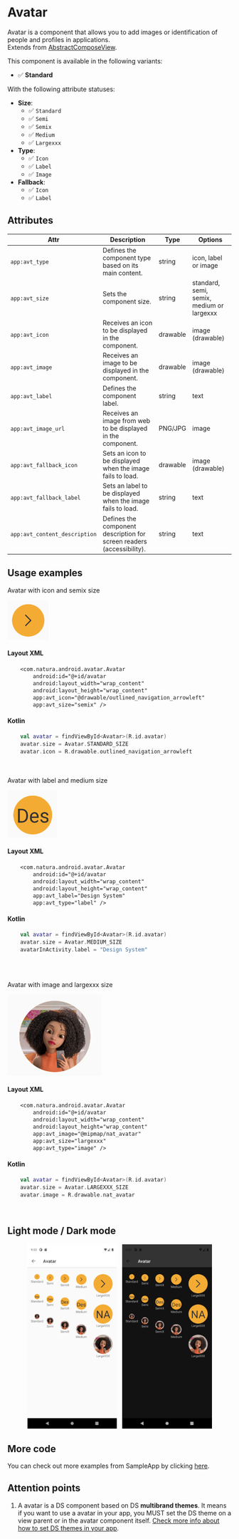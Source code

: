 # Avatar
Avatar is a component that allows you to add images or identification of people and profiles in applications.  
Extends from [AbstractComposeView](https://developer.android.com/reference/kotlin/androidx/compose/ui/platform/AbstractComposeView).


This component is available in the following variants:

- ✅ **Standard**
   
With the following attribute statuses:

- **Size**:
  - ✅ `Standard`
  - ✅ `Semi`
  - ✅ `Semix`
  - ✅ `Medium`
  - ✅ `Largexxx`
- **Type**:
  - ✅ `Icon`
  - ✅ `Label`
  - ✅ `Image`
- **Fallback**:
  - ✅ `Icon`
  - ✅ `Label`

## Attributes
| Attr | Description | Type | Options |
| - | --- | --- | --- |
|`app:avt_type`|  Defines the component type based on its main content.| string | icon, label or image |
|`app:avt_size`| Sets the component size.| string | standard, semi, semix, medium or largexxx |
|`app:avt_icon`| Receives an icon to be displayed in the component. | drawable | image (drawable)
|`app:avt_image`| Receives an image to be displayed in the component. |drawable | image (drawable)
|`app:avt_label`| Defines the component label. | string | text
|`app:avt_image_url`| Receives an image from web to be displayed in the component. | PNG/JPG | image
|`app:avt_fallback_icon`| Sets an icon to be displayed when the image fails to load. | drawable | image (drawable)
|`app:avt_fallback_label`| Sets an label to be displayed when the image fails to load. | string | text
|`app:avt_content_description`| Defines the component description for screen readers (accessibility). | string | text

## Usage examples
Avatar with icon and semix size

![Avatar Center Primary](./images/avatar_semix.png)

#### Layout XML

```android
    <com.natura.android.avatar.Avatar
        android:id="@+id/avatar
        android:layout_width="wrap_content"
        android:layout_height="wrap_content"
        app:avt_icon="@drawable/outlined_navigation_arrowleft"
        app:avt_size="semix" />
```

#### Kotlin

```kotlin
    val avatar = findViewById<Avatar>(R.id.avatar)
    avatar.size = Avatar.STANDARD_SIZE
    avatar.icon = R.drawable.outlined_navigation_arrowleft
```
<br><br>
Avatar with label and medium size

![Avatar Center Primary](./images/avatar_medium.png)

#### Layout XML

```android
    <com.natura.android.avatar.Avatar
        android:id="@+id/avatar
        android:layout_width="wrap_content"
        android:layout_height="wrap_content"
        app:avt_label="Design System"
        app:avt_type="label" />
```

#### Kotlin

```kotlin
    val avatar = findViewById<Avatar>(R.id.avatar)
    avatar.size = Avatar.MEDIUM_SIZE
    avatarInActivity.label = "Design System"
```
<br><br>

Avatar with image and largexxx size

![Avatar Center Primary](./images/avatar_largexxx.png)

#### Layout XML

```android
    <com.natura.android.avatar.Avatar
        android:id="@+id/avatar
        android:layout_width="wrap_content"
        android:layout_height="wrap_content"
        app:avt_image="@mipmap/nat_avatar"
        app:avt_size="largexxx"
        app:avt_type="image" />
```

#### Kotlin

```kotlin
    val avatar = findViewById<Avatar>(R.id.avatar)
    avatar.size = Avatar.LARGEXXX_SIZE
    avatar.image = R.drawable.nat_avatar
```
<br>

## Light mode / Dark mode

<p align="center">
  <img alt="Avatar Light" src="./images/avatar_lightMode.png" width="40%"> 
&nbsp;
  <img alt="Avatar Dark" src="./images/avatar_darkMode.png" width="40%">
</p>

## More code
You can check out more examples from SampleApp by clicking [here](https://github.com/natura-cosmeticos/natds-android/tree/master/sample/src/main/res/layout/activity_avatar.xml).

## Attention points

1. A avatar is a DS component based on DS **multibrand themes**. It means if you want to use a avatar in your app, you MUST set the DS theme on a view parent or in the avatar component itself. [Check more info about how to set DS themes in your app](../README.md).





  

